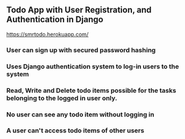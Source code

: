 
## Todo App with User Registration, and Authentication in Django

https://smrtodo.herokuapp.com/

### User can sign up with secured password hashing

### Uses Django authentication system to log-in users to the system

### Read, Write and Delete todo items possible for the tasks belonging to the logged in user only.

### No user can see any todo item without logging in

### A user can't access todo items of other users
